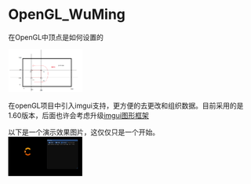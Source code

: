 # OpenGL_WuMing

在OpenGL中顶点是如何设置的

<img decoding="async" src= "/Other/opstions.png" width="30%" Hight="30%"/>  

在openGL项目中引入imgui支持，更方便的去更改和组织数据。目前采用的是1.60版本，后面也许会考虑升级[imgui图形框架](https://github.com/ocornut/imgui)  

以下是一个演示效果图片，这仅仅只是一个开始。  
<img decoding="async" src= "/Other/firstAddImgui.png" width="30%" Hight="30%" title="imgui_1"/>

